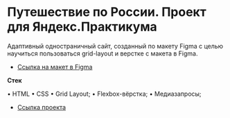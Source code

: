 # Путешествие по России. Проект для Яндекс.Практикума

Адаптивный одностраничный сайт, созданный по макету Figma с целью научиться пользоваться grid-layout и верстке с макета в Figma.

* [Ссылка на макет в Figma](https://www.figma.com/file/5S2WSbEFL6awjVWJ0NWL8Q/Sprint-3_-Russia-_-desktop-mobile?node-id=28503%3A0)


**Стек**

• HTML
• CSS
• Grid Layout;
• Flexbox-вёрстка;
• Медиазапросы;

* [Ссылка проекта](https://agafonovg.github.io/russian-travel/)